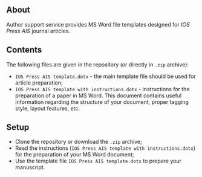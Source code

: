 ## About

Author support service provides MS Word file templates designed for *IOS Press AIS* journal articles.

## Contents

The following files are given in the repository (or directly in `.zip` archive):

- `IOS Press AIS template.dotx` - the main template file should be used for article preparation;
- `IOS Press AIS template with instructions.dotx` - instructions for the preparation of a paper in MS Word.
This document contains useful information regarding the structure of your document, proper tagging style, layout features, etc.

## Setup

- Clone the repository or download the `.zip` archive;
- Read the instructions (`IOS Press AIS template with instructions.dotx`) for the preparation of your MS Word document;
- Use the template file `IOS Press AIS template.dotx` to prepare your manuscript.
